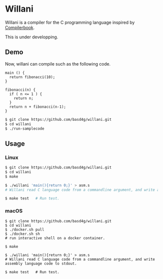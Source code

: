# Willani

Willani is a compiler for the C programming language inspired by [Compilerbook](https://www.sigbus.info/compilerbook).

This is under developping.

## Demo

Now, willani can compile such as the following code.

```
main () {
  return fibonacci(10);
}

fibonacci(n) {
  if ( n <= 1 ) {
    return n;
  }
  return n + fibonacci(n-1);
}
```

```sh
$ git clone https://github.com/basd4g/willani.git
$ cd willani
$ ./run-samplecode
```

## Usage

### Linux

```sh
$ git clone https://github.com/basd4g/willani.git
$ cd willani
$ make

$ ./willani 'main(){return 0;}' > asm.s
# Willani read C language code from a commandline argument, and write assembly language code to stdout.

$ make test   # Run test.
```

### macOS
```
$ git clone https://github.com/basd4g/willani.git
$ cd willani
$ ./docker.sh pull
$ ./docker.sh sh
# run interactive shell on a docker container.

$ make

$ ./willani 'main(){return 0;}' > asm.s
# Willani read C language code from a commandline argument, and write assembly language code to stdout.

$ make test   # Run test.
```


